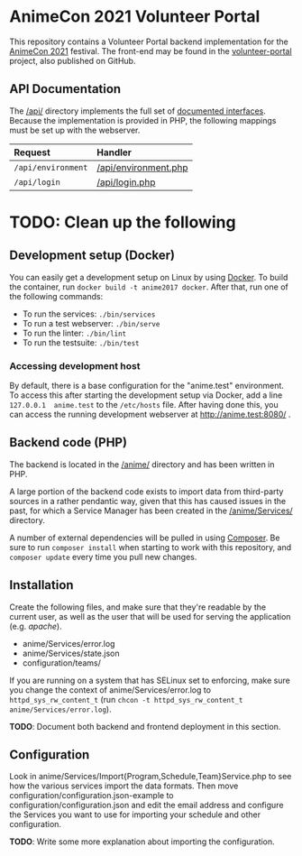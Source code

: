 AnimeCon 2021 Volunteer Portal
===
This repository contains a Volunteer Portal backend implementation for the
[AnimeCon 2021](https://www.animecon.nl/) festival. The front-end may be found in the
[volunteer-portal](https://github.com/AnimeNL/volunteer-portal) project, also published on GitHub.

## API Documentation
The [/api/](api/) directory implements the full set of
[documented interfaces](https://github.com/AnimeNL/volunteer-portal/blob/master/API.md). Because the
implementation is provided in PHP, the following mappings must be set up with the webserver.

| Request            | Handler |
| :---               | :---    |
| `/api/environment` | [/api/environment.php](api/environment.php) |
| `/api/login`       | [/api/login.php](api/login.php) |




# TODO: Clean up the following


## Development setup (Docker)
You can easily get a development setup on Linux by using [Docker](https://www.docker.com/).
To build the container, run `docker build -t anime2017 docker`.
After that, run one of the following commands:
- To run the services: `./bin/services`
- To run a test webserver: `./bin/serve`
- To run the linter: `./bin/lint`
- To run the testsuite: `./bin/test`

### Accessing development host
By default, there is a base configuration for the "anime.test" environment.
To access this after starting the development setup via Docker, add a line `127.0.0.1  anime.test` to the `/etc/hosts` file.
After having done this, you can access the running development webserver at http://anime.test:8080/ .

## Backend code (PHP)
The backend is located in the [/anime/](/anime/) directory and has been written in PHP.

A large portion of the backend code exists to import data from third-party sources in a rather
pendantic way, given that this has caused issues in the past, for which a Service Manager has been
created in the [/anime/Services/](/anime/Services/) directory.

A number of external dependencies will be pulled in using [Composer](https://getcomposer.org). Be
sure to run `composer install` when starting to work with this repository, and `composer update`
every time you pull new changes.

## Installation
Create the following files, and make sure that they're readable by the current user, as well as the
user that will be used for serving the application (e.g. _apache_).

  - anime/Services/error.log
  - anime/Services/state.json
  - configuration/teams/

If you are running on a system that has SELinux set to enforcing, make sure you change the context
of anime/Services/error.log to `httpd_sys_rw_content_t`
(run `chcon -t httpd_sys_rw_content_t anime/Services/error.log`).

**TODO**: Document both backend and frontend deployment in this section.

## Configuration
Look in anime/Services/Import{Program,Schedule,Team}Service.php to see how the various services import
the data formats. Then move configuration/configuration.json-example to configuration/configuration.json
and edit the email address and configure the Services you want to use for importing your schedule and
other configuration.

**TODO**: Write some more explanation about importing the configuration.
